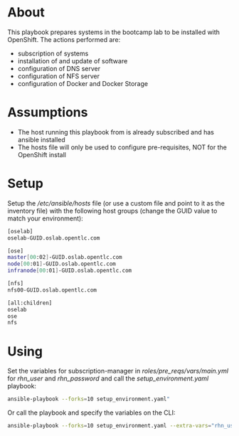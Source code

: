 # About
This playbook prepares systems in the bootcamp lab to be installed with OpenShift. The actions performed are:
* subscription of systems
* installation of and update of software
* configuration of DNS server
* configuration of NFS server
* configuration of Docker and Docker Storage

# Assumptions

* The host running this playbook from is already subscribed and has ansible installed
* The hosts file will only be used to configure pre-requisites, NOT for the OpenShift install

# Setup

Setup the */etc/ansible/hosts* file (or use a custom file and point to it as the inventory file) with the following host groups (change the GUID value to match your environment):

```bash
[oselab]
oselab-GUID.oslab.opentlc.com

[ose]
master[00:02]-GUID.oslab.opentlc.com
node[00:01]-GUID.oslab.opentlc.com
infranode[00:01]-GUID.oslab.opentlc.com

[nfs]
nfs00-GUID.oslab.opentlc.com

[all:children]
oselab
ose
nfs
```

# Using

Set the variables for subscription-manager in *roles/pre_reqs/vars/main.yml* for *rhn_user* and *rhn_password* and call the *setup_environment.yaml* playbook:

```bash
ansible-playbook --forks=10 setup_environment.yaml"
```

Or call the playbook and specify the variables on the CLI:

```bash
ansible-playbook --forks=10 setup_environment.yaml --extra-vars="rhn_user=my.user rhn_password=my.password"
```
